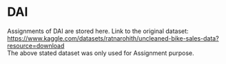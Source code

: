 # DAI
Assignments of DAI are stored here.
Link to the original dataset: https://www.kaggle.com/datasets/ratnarohith/uncleaned-bike-sales-data?resource=download <br>
The above stated dataset was only used for Assignment purpose.
